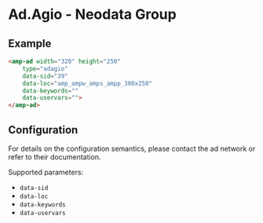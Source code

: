 <!---
Copyright 2017 The AMP HTML Authors. All Rights Reserved.

Licensed under the Apache License, Version 2.0 (the "License");
you may not use this file except in compliance with the License.
You may obtain a copy of the License at

      http://www.apache.org/licenses/LICENSE-2.0

Unless required by applicable law or agreed to in writing, software
distributed under the License is distributed on an "AS-IS" BASIS,
WITHOUT WARRANTIES OR CONDITIONS OF ANY KIND, either express or implied.
See the License for the specific language governing permissions and
limitations under the License.
-->

# Ad.Agio - Neodata Group

## Example

```html
<amp-ad width="320" height="250"
    type="adagio"
    data-sid="39"
    data-loc="amp_ampw_amps_ampp_300x250"
    data-keywords=""
    data-uservars="">
</amp-ad>
```

## Configuration

For details on the configuration semantics, please contact the ad network or refer to their documentation. 

Supported parameters:

- `data-sid`
- `data-loc`
- `data-keywords`
- `data-uservars`


